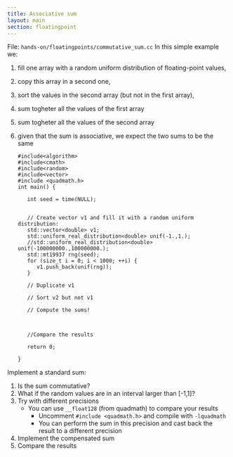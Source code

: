 ```yaml
---
title: Associative sum
layout: main
section: floatingpoint
---
```

File: `hands-on/floatingpoints/commutative_sum.cc`
In this simple example we:

1. fill one array with a random uniform distribution of floating-point values, 
2. copy this array in a second one,
3. sort the values in the second array (but not in the first array),
4. sum togheter all the values of the first array  
4. sum togheter all the values of the second array
5. given that the sum is associative, we expect the two sums to be the same

       #include<algorithm>
       #include<cmath>
       #include<random>
       #include<vector>
       #include <quadmath.h>  
       int main() {

          int seed = time(NULL);


          // Create vector v1 and fill it with a random uniform distribution:
          std::vector<double> v1;
          std::uniform_real_distribution<double> unif(-1.,1.);
          //std::uniform_real_distribution<double> unif(-100000000.,100000000.);
          std::mt19937 rng(seed);
          for (size_t i = 0; i < 1000; ++i) {
             v1.push_back(unif(rng));
          }
	
          // Duplicate v1
	
          // Sort v2 but not v1 
          
	      // Compute the sums! 
          
          
          
          //Compare the results
          
          return 0;
          
       }

Implement a standard sum:

1. Is the sum commutative? 
2. What if the random values are in an interval larger than [-1,1]?
3. Try with different precisions
   - You can use `__float128` (from quadmath) to compare your results
     - Uncomment `#include <quadmath.h>` and compile with `-lquadmath`
     - You can perform the sum in this precision and cast back the result to a different precision
4. Implement the compensated sum
5. Compare the results
  

